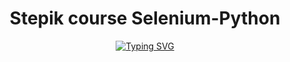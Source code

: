 <div id="header" align="center">
  <h1>Stepik course Selenium-Python</h1>
<a href="https://git.io/typing-svg"><img src="https://readme-typing-svg.demolab.com?font=Fira+Code&duration=4000&pause=500&color=55F700&multiline=true&width=1000&height=100&lines=Hi!;Now+I'm+studying+on+the+course%3A+Test+Automation+with+Selenium+and+Python;Number+of+solved+tasks%3A+13;Progress%3A+65%25" alt="Typing SVG" /></a>
</div>
